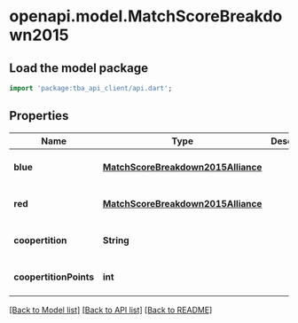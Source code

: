 # openapi.model.MatchScoreBreakdown2015

## Load the model package

```dart
import 'package:tba_api_client/api.dart';
```

## Properties

| Name                   | Type                                                                      | Description | Notes                       |
| ---------------------- | ------------------------------------------------------------------------- | ----------- | --------------------------- |
| **blue**               | [**MatchScoreBreakdown2015Alliance**](MatchScoreBreakdown2015Alliance.md) |             | [optional][default to null] |
| **red**                | [**MatchScoreBreakdown2015Alliance**](MatchScoreBreakdown2015Alliance.md) |             | [optional][default to null] |
| **coopertition**       | **String**                                                                |             | [optional][default to null] |
| **coopertitionPoints** | **int**                                                                   |             | [optional][default to null] |

[[Back to Model list]](../README.md#documentation-for-models) [[Back to API list]](../README.md#documentation-for-api-endpoints) [[Back to README]](../README.md)

